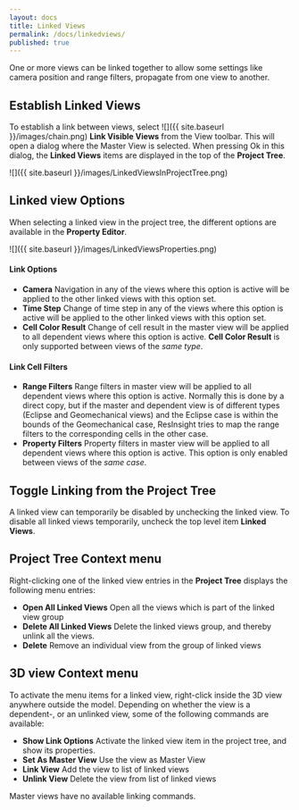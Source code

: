 ```yaml
---
layout: docs
title: Linked Views
permalink: /docs/linkedviews/
published: true
---
```


One or more views can be linked together to allow some settings like camera position and range filters, propagate from one view to another.

## Establish Linked Views
To establish a link between views, select ![]({{ site.baseurl }}/images/chain.png) **Link Visible Views** from the View toolbar. This will open a dialog where the Master View is selected. When pressing Ok in this dialog, the **Linked Views** items are displayed in the top of the **Project Tree**.

![]({{ site.baseurl }}/images/LinkedViewsInProjectTree.png)

## Linked view Options
When selecting a linked view in the project tree, the different options are available in the **Property Editor**. 

![]({{ site.baseurl }}/images/LinkedViewsProperties.png)

#### Link Options
- **Camera** Navigation in any of the views where this option is active will be applied to the other linked views with this option set.
- **Time Step** Change of time step in any of the views where this option is active will be applied to the other linked views with this option set.
- **Cell Color Result** Change of cell result in the master view will be applied to all dependent views where this option is active. **Cell Color Result** is only supported between views of the *same type*.

#### Link Cell Filters
- **Range Filters** Range filters in master view will be applied to all dependent views where this option is active. Normally this is done by a direct copy, but if the master and dependent view is of different types (Eclipse and Geomechanical views) and the Eclipse case is within the bounds of the Geomechanical case, ResInsight tries to map the range filters to the corresponding cells in the other case.
- **Property Filters** Property filters in master view will be applied to all dependent views where this option is active. This option is only enabled between views of the *same case*. 

## Toggle Linking from the **Project Tree**

A linked view can temporarily be disabled by unchecking the linked view. To disable all linked views temporarily, uncheck the top level item **Linked Views**.

## Project Tree Context menu

Right-clicking one of the linked view entries in the **Project Tree** displays the following menu entries: 

- **Open All Linked Views** Open all the views which is part of the linked view group
- **Delete All Linked Views** Delete the linked views group, and thereby unlink all the views.
- **Delete** Remove an individual view from the group of linked views

## 3D view Context menu
To activate the menu items for a linked view, right-click inside the 3D view anywhere outside the model. 
Depending on whether the view is a dependent-, or an unlinked view, some of the following commands are available: 

- **Show Link Options** Activate the linked view item in the project tree, and show its properties.
- **Set As Master View** Use the view as Master View
- **Link View** Add the view to list of linked views
- **Unlink View** Delete the view from list of linked views

Master views have no available linking commands.
